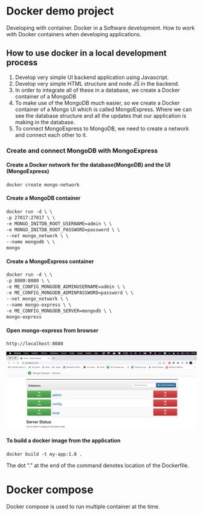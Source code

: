 # Docker demo project
Developing with container. Docker in a Software development. 
How to work with Docker containers when developing applications.
## How to use docker in a local development process
1. Develop very simple UI backend application using Javascript.
2. Develop very simple HTML structure and node JS in the backend.
3. In order to integrate all of these in a database, we create a Docker container 
of a MongoDB
4. To make use of the MongoDB much easier, so we create a Docker container 
of a Mongo UI which is called MongoExpress. Where we can see the database structure and all the updates
that our application is making in the database.
5. To connect MongoExpress to MongoDB, we need to create a network and connect each other to it.
### Create and connect MongoDB with MongoExpress

#### Create a Docker network for the database(MongoDB) and the UI (MongoExpress)

    docker create mongo-network

#### Create a MongoDB container
    docker run -d \ \
    -p 27017:27017 \ \
    -e MONGO_INITDB_ROOT_USERNAME=admin \ \
    -e MONGO_INITDB_ROOT_PASSWORD=password \ \
    --net mongo_network \ \
    --name mongodb \ \
    mongo

#### Create a MongoExpress container
    docker run -d \ \
    -p 8080:8080 \ \
    -e ME_CONFIG_MONGODB_ADMINUSERNAME=admin \ \
    -e ME_CONFIG_MONGODB_ADMINPASSWORD=password \ \
    --net mongo_network \ \
    --name mongo-express \ \
    -e ME_CONFIG_MONGODB_SERVER=mongodb \ \
    mongo-express
#### Open mongo-express from browser

    http://localhost:8080


![Alt text](assets/mongoExpress.png "MongoExpress")


#### To build a docker image from the application

    docker build -t my-app:1.0 .       
    
The dot "." at the end of the command denotes location of the Dockerfile.

# Docker compose
Docker compose is used to run multiple container at the time.
